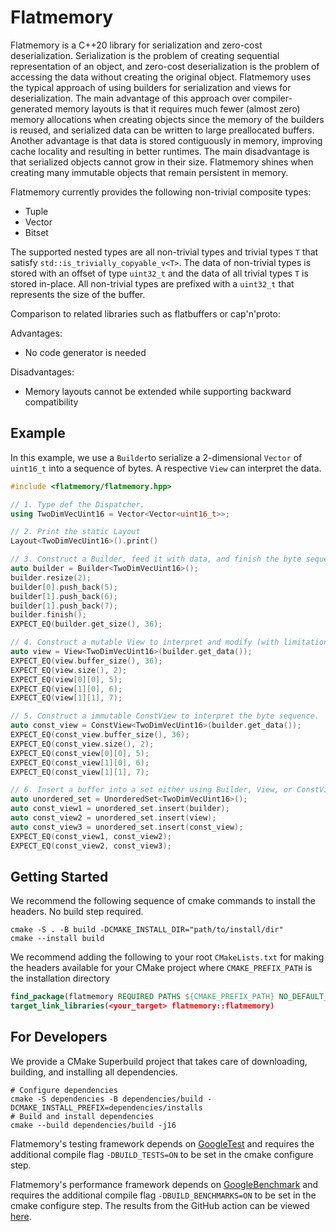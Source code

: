 # Flatmemory

Flatmemory is a C++20 library for serialization and zero-cost deserialization. Serialization is the problem of creating sequential representation of an object, and zero-cost deserialization is the problem of accessing the data without creating the original object. Flatmemory uses the typical approach of using builders for serialization and views for deserialization. The main advantage of this approach over compiler-generated memory layouts is that it requires much fewer (almost zero) memory allocations when creating objects since the memory of the builders is reused, and serialized data can be written to large preallocated buffers. Another advantage is that data is stored contiguously in memory, improving cache locality and resulting in better runtimes. The main disadvantage is that serialized objects cannot grow in their size. Flatmemory shines when creating many immutable objects that remain persistent in memory.

Flatmemory currently provides the following non-trivial composite types:

- Tuple
- Vector
- Bitset

The supported nested types are all non-trivial types and trivial types `T` that satisfy `std::is_trivially_copyable_v<T>`. The data of non-trivial types is stored with an offset of type `uint32_t` and the data of all trivial types `T` is stored in-place. All non-trivial types are prefixed with a `uint32_t` that represents the size of the buffer.

Comparison to related libraries such as flatbuffers or cap'n'proto:

Advantages:
  - No code generator is needed

Disadvantages:
  - Memory layouts cannot be extended while supporting backward compatibility


## Example

In this example, we use a `Builder`to serialize a 2-dimensional `Vector` of `uint16_t` into a sequence of bytes. A respective `View` can interpret the data.

```cpp
#include <flatmemory/flatmemory.hpp>

// 1. Type def the Dispatcher.
using TwoDimVecUint16 = Vector<Vector<uint16_t>>;

// 2. Print the static Layout
Layout<TwoDimVecUint16>().print()

// 3. Construct a Builder, feed it with data, and finish the byte sequence.
auto builder = Builder<TwoDimVecUint16>();
builder.resize(2);
builder[0].push_back(5);
builder[1].push_back(6);
builder[1].push_back(7);
builder.finish();
EXPECT_EQ(builder.get_size(), 36);

// 4. Construct a mutable View to interpret and modify (with limitations) the byte sequence.
auto view = View<TwoDimVecUint16>(builder.get_data());
EXPECT_EQ(view.buffer_size(), 36);
EXPECT_EQ(view.size(), 2);
EXPECT_EQ(view[0][0], 5);
EXPECT_EQ(view[1][0], 6);
EXPECT_EQ(view[1][1], 7);

// 5. Construct a immutable ConstView to interpret the byte sequence.
auto const_view = ConstView<TwoDimVecUint16>(builder.get_data());
EXPECT_EQ(const_view.buffer_size(), 36);
EXPECT_EQ(const_view.size(), 2);
EXPECT_EQ(const_view[0][0], 5);
EXPECT_EQ(const_view[1][0], 6);
EXPECT_EQ(const_view[1][1], 7);

// 6. Insert a buffer into a set either using Builder, View, or ConstView
auto unordered_set = UnorderedSet<TwoDimVecUint16>();
auto const_view1 = unordered_set.insert(builder);
auto const_view2 = unordered_set.insert(view);
auto const_view3 = unordered_set.insert(const_view);
EXPECT_EQ(const_view1, const_view2);
EXPECT_EQ(const_view2, const_view3);
```


## Getting Started

We recommend the following sequence of cmake commands to install the headers. No build step required.

```console
cmake -S . -B build -DCMAKE_INSTALL_DIR="path/to/install/dir"
cmake --install build
```

We recommend adding the following to your root `CMakeLists.txt` for making the headers available for your CMake project where `CMAKE_PREFIX_PATH` is the installation directory

```cmake
find_package(flatmemory REQUIRED PATHS ${CMAKE_PREFIX_PATH} NO_DEFAULT_PATH)
target_link_libraries(<your_target> flatmemory::flatmemory)
```


## For Developers

We provide a CMake Superbuild project that takes care of downloading, building, and installing all dependencies.

```console
# Configure dependencies
cmake -S dependencies -B dependencies/build -DCMAKE_INSTALL_PREFIX=dependencies/installs
# Build and install dependencies
cmake --build dependencies/build -j16
```

Flatmemory's testing framework depends on [GoogleTest](https://github.com/google/googletest) and requires the additional compile flag `-DBUILD_TESTS=ON` to be set in the cmake configure step.

Flatmemory's performance framework depends on [GoogleBenchmark](https://github.com/google/benchmark) and requires the additional compile flag `-DBUILD_BENCHMARKS=ON` to be set in the cmake configure step. The results from the GitHub action can be viewed [here](https://drexlerd.github.io/flatmemory/dev/bench/).
